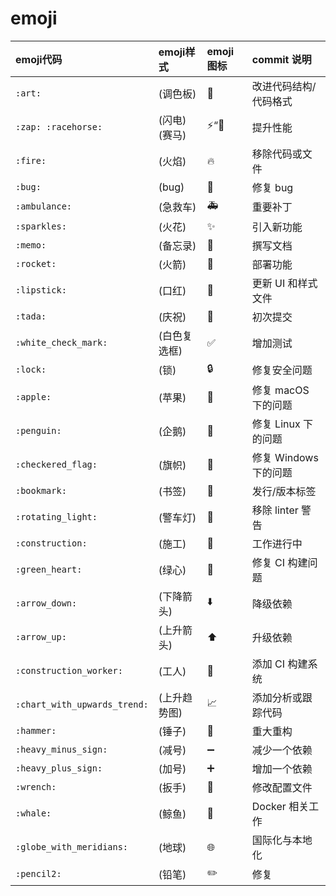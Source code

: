 # emoji

| emoji代码| emoji样式 | emoji 图标 | commit 说明 |
|:----|:----|:----|:----|
|`:art:` |(调色板)| :art: |	改进代码结构/代码格式|
|`:zap: :racehorse:` |(闪电) (赛马)|:zap:“:racehorse:|	提升性能|
|`:fire:`| (火焰)	|:fire:|	移除代码或文件|
|`:bug:` |(bug)	|:bug:|	修复 bug|
|`:ambulance:` |(急救车)	|:ambulance:|	重要补丁|
|`:sparkles:`| (火花)	|:sparkles:	|引入新功能|
|`:memo:`|(备忘录)	|:memo:|	撰写文档|
|`:rocket:` |(火箭)|	:rocket:	|部署功能|
|`:lipstick:` |(口红)	|:lipstick:	|更新 UI 和样式文件|
|`:tada:`| (庆祝)	|:tada:|	初次提交|
|`:white_check_mark:`| (白色复选框)	|:white_check_mark:	|增加测试|
|`:lock:`| (锁)|	:lock:	|修复安全问题|
|`:apple:` |(苹果)	|:apple:	|修复 macOS 下的问题|
|`:penguin:` |(企鹅)	|:penguin:|修复 Linux 下的问题|
|`:checkered_flag:` |(旗帜)	|:checkered_flag:|修复 Windows 下的问题|
|`:bookmark:`| (书签)|	:bookmark:	|发行/版本标签|
|`:rotating_light:` |(警车灯)|	:rotating_light:	|移除 linter 警告|
|`:construction:` |(施工)	|:construction:|	工作进行中|
|`:green_heart:` |(绿心)	|:green_heart:|	修复 CI 构建问题|
|`:arrow_down:`| (下降箭头)	|:arrow_down:|	降级依赖|
|`:arrow_up:` |(上升箭头)|	:arrow_up:	|升级依赖|
|`:construction_worker:` |(工人)|	:construction_worker:|	添加 CI 构建系统|
|`:chart_with_upwards_trend:`| (上升趋势图)|	:chart_with_upwards_trend:	|添加分析或跟踪代码|
|`:hammer:`| (锤子)|	:hammer:|	重大重构|
|`:heavy_minus_sign:`|(减号)|	:heavy_minus_sign:|	减少一个依赖|
|`:heavy_plus_sign:` |(加号)|	:heavy_plus_sign:	|增加一个依赖|
|`:wrench:` |(扳手)|	:wrench:	|修改配置文件|
|`:whale:`| (鲸鱼)	|:whale:	|Docker 相关工作|
|`:globe_with_meridians:`| (地球)|	:globe_with_meridians:|	国际化与本地化|
|`:pencil2:`| (铅笔)	|:pencil2:|	修复 |
